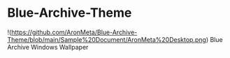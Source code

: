 # Blue-Archive-Theme
!(https://github.com/AronMeta/Blue-Archive-Theme/blob/main/Sample%20Document/AronMeta%20Desktop.png)
Blue Archive Windows Wallpaper
